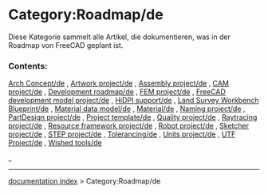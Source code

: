# Category:Roadmap/de
Diese Kategorie sammelt alle Artikel, die dokumentieren, was in der Roadmap von FreeCAD geplant ist.

### Contents:

[Arch Concept/de](Arch_Concept/de.md) , [Artwork project/de](Artwork_project/de.md) , [Assembly project/de](Assembly_project/de.md) , [CAM project/de](CAM_project/de.md) , [Development roadmap/de](Development_roadmap/de.md) , [FEM project/de](FEM_project/de.md) , [FreeCAD development model project/de](FreeCAD_development_model_project/de.md) , [HiDPI support/de](HiDPI_support/de.md) , [Land Survey Workbench Blueprint/de](Land_Survey_Workbench_Blueprint/de.md) , [Material data model/de](Material_data_model/de.md) , [Material/de](Material/de.md) , [Naming project/de](Naming_project/de.md) , [PartDesign project/de](PartDesign_project/de.md) , [Project template/de](Project_template/de.md) , [Quality project/de](Quality_project/de.md) , [Raytracing project/de](Raytracing_project/de.md) , [Resource framework project/de](Resource_framework_project/de.md) , [Robot project/de](Robot_project/de.md) , [Sketcher project/de](Sketcher_project/de.md) , [STEP project/de](STEP_project/de.md) , [Tolerancing/de](Tolerancing/de.md) , [Units project/de](Units_project/de.md) , [UTF Project/de](UTF_Project/de.md) , [Wished tools/de](Wished_tools/de.md)

_

---
[documentation index](../README.md) > Category:Roadmap/de
